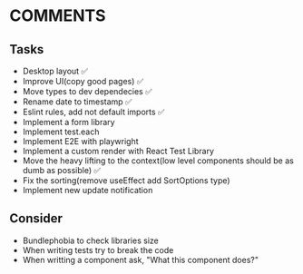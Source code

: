 # COMMENTS

## Tasks

- Desktop layout :white_check_mark:
- Improve UI(copy good pages) :white_check_mark:
- Move types to dev dependecies :white_check_mark:
- Rename date to timestamp :white_check_mark:
- Eslint rules, add not default imports :white_check_mark:
- Implement a form library
- Implement test.each
- Implement E2E with playwright
- Implement a custom render with React Test Library
- Move the heavy lifting to the context(low level components should be as dumb as possible) :white_check_mark:
- Fix the sorting(remove useEffect add SortOptions type)
- Implement new update notification

## Consider

- Bundlephobia to check libraries size
- When writing tests try to break the code
- When writting a component ask, "What this component does?"
